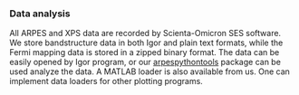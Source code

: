 ### Data analysis 

All ARPES and XPS data are recorded by Scienta-Omicron SES software. We store bandstructure data in both Igor and plain text formats, while the Fermi mapping data is stored in a zipped binary format. The data can be easily opened by Igor program, or our [arpespythontools](https://pranabdas.github.io/docs/arpespythontools/) package can be used analyze the data. A MATLAB loader is also available from us. One can implement data loaders for other plotting programs. 
